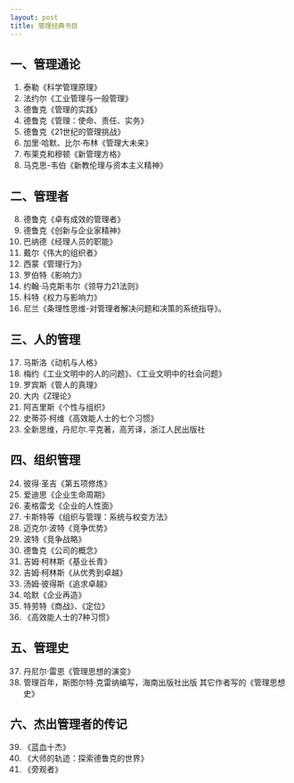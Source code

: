 ```yaml
---
layout: post
title: 管理经典书目
---
```


## 一、管理通论
1.	泰勒《科学管理原理》
2.	法约尔《工业管理与一般管理》
3.	德鲁克《管理的实践》
4.	德鲁克《管理：使命、责任、实务》
5.	德鲁克《21世纪的管理挑战》
6.	加里·哈默、比尔·布林《管理大未来》
7.	布莱克和穆顿《新管理方格》
8. 马克思-韦伯《新教伦理与资本主义精神》

## 二、管理者
8.	德鲁克《卓有成效的管理者》
9.	德鲁克《创新与企业家精神》
10.	巴纳德《经理人员的职能》
11.	戴尔《伟大的组织者》
12.	西蒙《管理行为》
13.	罗伯特《影响力》
14.	约翰·马克斯韦尔《领导力21法则》
15.	科特《权力与影响力》
16.	尼兰《条理性思维-对管理者解决问题和决策的系统指导》。

## 三、人的管理
17.	马斯洛《动机与人格》
18.	梅约《工业文明中的人的问题》、《工业文明中的社会问题》
19.	罗宾斯《管人的真理》
20.	大内《Z理论》
21.	阿吉里斯《个性与组织》
22.	史蒂芬·柯维《高效能人士的七个习惯》
23.	全新思维，丹尼尔.平克著，高芳译，浙江人民出版社

## 四、组织管理
24.	彼得·圣吉《第五项修炼》
25.	爱迪思《企业生命周期》
26.	麦格雷戈《企业的人性面》
27.	卡斯特等《组织与管理：系统与权变方法》
28.	迈克尔·波特《竞争优势》
29.	波特《竞争战略》
30.	德鲁克《公司的概念》
31.	吉姆·柯林斯《基业长青》
32.	吉姆·柯林斯《从优秀到卓越》
33.	汤姆·彼得斯《追求卓越》
34.	哈默《企业再造》
35.	特劳特《商战》、《定位》
36. 《高效能人士的7种习惯》

## 五、管理史
37.	丹尼尔·雷恩《管理思想的演变》
38.	管理百年，斯图尔特·克雷纳编写，海南出版社出版
 其它作者写的《管理思想史》

## 六、杰出管理者的传记
39.	《蓝血十杰》
40.	《大师的轨迹：探索德鲁克的世界》
41.	《旁观者》

